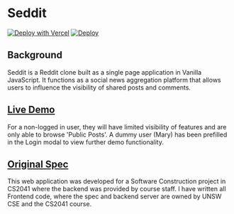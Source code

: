 # Seddit

[![Deploy with Vercel](https://vercel.com/button)](https://vercel.com/new/clone?repository-url=https%3A%2F%2Fgithub.com%2Fsseanik%2FSeddit)
[![Deploy](https://www.herokucdn.com/deploy/button.svg)](https://heroku.com/deploy)

## Background

Seddit is a Reddit clone built as a single page application in Vanilla JavaScript. It functions as a social news aggregation platform that allows users to influence the visibility of shared posts and comments.

## [Live Demo](https://seddit.vercel.app/)

For a non-logged in user, they will have limited visibility of features and are only able to browse 'Public Posts'. A dummy user (Mary) has been prefilled in the Login modal to view further demo functionality.

## [Original Spec](https://github.com/sseanik/Seddit/blob/master/SPEC.md)

This web application was developed for a Software Construction project in CS2041 where the backend was provided by course staff. I have written all Frontend code, where the spec and backend server are owned by UNSW CSE and the CS2041 course.


